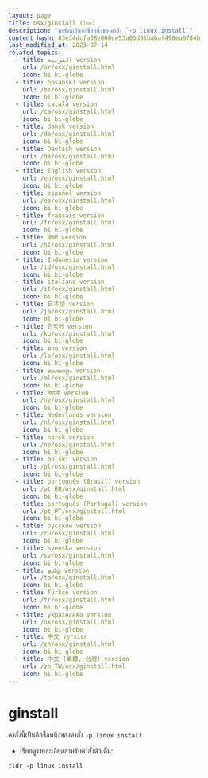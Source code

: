 ```yaml
---
layout: page
title: osx/ginstall (ไทย)
description: "คำสั่งนี้เป็นอีกชื่อหนึ่งของคำสั่ง `-p linux install`"
content_hash: 83e34dcfa08e060ce53a05d93babaf498ea6784b
last_modified_at: 2023-07-14
related_topics:
  - title: العربية version
    url: /ar/osx/ginstall.html
    icon: bi bi-globe
  - title: bosanski version
    url: /bs/osx/ginstall.html
    icon: bi bi-globe
  - title: català version
    url: /ca/osx/ginstall.html
    icon: bi bi-globe
  - title: dansk version
    url: /da/osx/ginstall.html
    icon: bi bi-globe
  - title: Deutsch version
    url: /de/osx/ginstall.html
    icon: bi bi-globe
  - title: English version
    url: /en/osx/ginstall.html
    icon: bi bi-globe
  - title: español version
    url: /es/osx/ginstall.html
    icon: bi bi-globe
  - title: français version
    url: /fr/osx/ginstall.html
    icon: bi bi-globe
  - title: हिन्दी version
    url: /hi/osx/ginstall.html
    icon: bi bi-globe
  - title: Indonesia version
    url: /id/osx/ginstall.html
    icon: bi bi-globe
  - title: italiano version
    url: /it/osx/ginstall.html
    icon: bi bi-globe
  - title: 日本語 version
    url: /ja/osx/ginstall.html
    icon: bi bi-globe
  - title: 한국어 version
    url: /ko/osx/ginstall.html
    icon: bi bi-globe
  - title: ລາວ version
    url: /lo/osx/ginstall.html
    icon: bi bi-globe
  - title: മലയാളം version
    url: /ml/osx/ginstall.html
    icon: bi bi-globe
  - title: नेपाली version
    url: /ne/osx/ginstall.html
    icon: bi bi-globe
  - title: Nederlands version
    url: /nl/osx/ginstall.html
    icon: bi bi-globe
  - title: norsk version
    url: /no/osx/ginstall.html
    icon: bi bi-globe
  - title: polski version
    url: /pl/osx/ginstall.html
    icon: bi bi-globe
  - title: português (Brasil) version
    url: /pt_BR/osx/ginstall.html
    icon: bi bi-globe
  - title: português (Portugal) version
    url: /pt_PT/osx/ginstall.html
    icon: bi bi-globe
  - title: русский version
    url: /ru/osx/ginstall.html
    icon: bi bi-globe
  - title: svenska version
    url: /sv/osx/ginstall.html
    icon: bi bi-globe
  - title: தமிழ் version
    url: /ta/osx/ginstall.html
    icon: bi bi-globe
  - title: Türkçe version
    url: /tr/osx/ginstall.html
    icon: bi bi-globe
  - title: українська version
    url: /uk/osx/ginstall.html
    icon: bi bi-globe
  - title: 中文 version
    url: /zh/osx/ginstall.html
    icon: bi bi-globe
  - title: 中文 (繁體, 台灣) version
    url: /zh_TW/osx/ginstall.html
    icon: bi bi-globe
---
```

# ginstall

คำสั่งนี้เป็นอีกชื่อหนึ่งของคำสั่ง `-p linux install`

- เรียกดูรายละเอียดสำหรับคำสั่งตัวเต็ม:

`tldr -p linux install`
